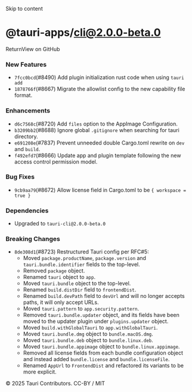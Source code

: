 Skip to content
# @tauri-apps/cli@2.0.0-beta.0
ReturnView on GitHub
### New Features
  * `7fcc0bcd`(#8490) Add plugin initialization rust code when using `tauri add`
  * `1878766f`(#8667) Migrate the allowlist config to the new capability file format.


### Enhancements
  * `d6c7568c`(#8720) Add `files` option to the AppImage Configuration.
  * `b3209bb2`(#8688) Ignore global `.gitignore` when searching for tauri directory.
  * `e691208e`(#7837) Prevent unneeded double Cargo.toml rewrite on `dev` and `build`.
  * `f492efd7`(#8666) Update app and plugin template following the new access control permission model.


### Bug Fixes
  * `9cb9aa79`(#8672) Allow license field in Cargo.toml to be `{ workspace = true }`


### Dependencies
  * Upgraded to `tauri-cli@2.0.0-beta.0`


### Breaking Changes
  * `8de308d1`(#8723) Restructured Tauri config per RFC#5:
    * Moved `package.productName`, `package.version` and `tauri.bundle.identifier` fields to the top-level.
    * Removed `package` object.
    * Renamed `tauri` object to `app`.
    * Moved `tauri.bundle` object to the top-level.
    * Renamed `build.distDir` field to `frontendDist`.
    * Renamed `build.devPath` field to `devUrl` and will no longer accepts paths, it will only accept URLs.
    * Moved `tauri.pattern` to `app.security.pattern`.
    * Removed `tauri.bundle.updater` object, and its fields have been moved to the updater plugin under `plugins.updater` object.
    * Moved `build.withGlobalTauri` to `app.withGlobalTauri`.
    * Moved `tauri.bundle.dmg` object to `bundle.macOS.dmg`.
    * Moved `tauri.bundle.deb` object to `bundle.linux.deb`.
    * Moved `tauri.bundle.appimage` object to `bundle.linux.appimage`.
    * Removed all license fields from each bundle configuration object and instead added `bundle.license` and `bundle.licenseFile`.
    * Renamed `AppUrl` to `FrontendDist` and refactored its variants to be more explicit.


© 2025 Tauri Contributors. CC-BY / MIT
